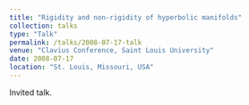 ```yaml
---
title: "Rigidity and non-rigidity of hyperbolic manifolds"
collection: talks
type: "Talk"
permalink: /talks/2008-07-17-talk
venue: "Clavius Conference, Saint Louis University"
date: 2008-07-17
location: "St. Louis, Missouri, USA"
---
```


Invited talk.
